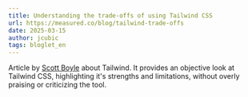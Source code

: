 ```yaml
---
title: Understanding the trade-offs of using Tailwind CSS
url: https://measured.co/blog/tailwind-trade-offs
date: 2025-03-15
author: jcubic
tags: bloglet_en
---
```


Article by [Scott Boyle](https://www.linkedin.com/in/scottboyle/) about Tailwind.  It provides
an objective look at Tailwind CSS, highlighting it's strengths and limitations, without overly
praising or criticizing the tool.

